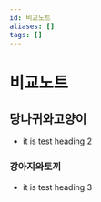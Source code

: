 ```yaml
---
id: 비교노트
aliases: []
tags: []
---
```


# 비교노트

## 당나귀와고양이
- it is test heading 2

### 강아지와토끼
- it is test heading 3

